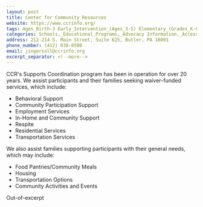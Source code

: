 ```yaml
---
layout: post
title: Center for Community Resources
website: https://www.ccrinfo.org/
tags: Ages_Birth-3 Early_Intervention_(Ages_3-5) Elementary_(Grades_K-6) Secondary_(Grades_7-12) Post_Secondary_(High_School_and_Beyond)
categories: Schools,_Educational_Programs,_Advocacy Information,_Access_to_Additional_Services
address: 212-214 S. Main Street, Suite 625, Butler, PA 16001
phone_number: (412) 638-8500
email: jingersoll@ccrinfo.org
excerpt_separator: <!--more-->
---
```

CCR's Supports Coordination program has been in operation for over 20 years. We assist participants and their families seeking waiver-funded services, which include: 
   - Behavioral Support
   - Community Participation Support
   - Employment Services
   - In-Home and Community Support
   - Respite
   - Residential Services
   - Transportation Services

We also assist families supporting participants with their general needs, which may include:
   - Food Pantries/Community Meals
   - Housing
   - Transportation Options
   - Community Activities and Events

<!--more-->
Out-of-excerpt